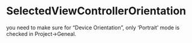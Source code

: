 # SelectedViewControllerOrientation

you need to make sure for “Device Orientation”, only ‘Portrait’ mode is checked in Project->Geneal.
